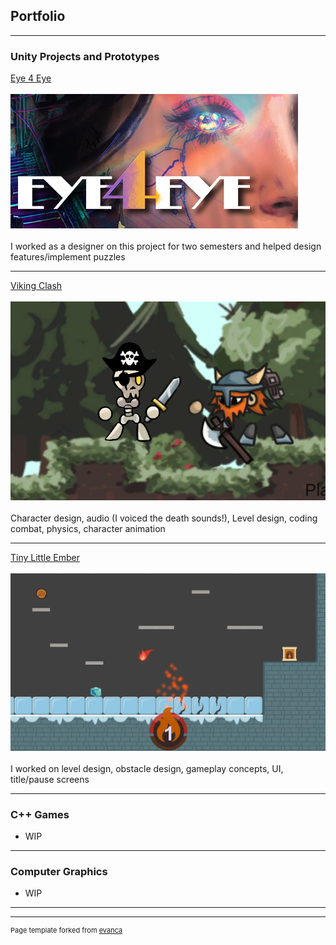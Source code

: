## Portfolio

---

### Unity Projects and Prototypes

[Eye 4 Eye](https://store.steampowered.com/app/2269450/Eye_4_Eye/)
<br><br>
<img src="images/e4e.jpg?raw=true"/>
<br><br>
I worked as a designer on this project for two semesters and helped design features/implement puzzles

---
[Viking Clash](https://justin0618.itch.io/vikingclash)
<br><br>
<img src="images/vikingdemo.png?raw=true"/>
<br><br>
Character design, audio (I voiced the death sounds!), Level design, coding combat, physics, character animation

---
[Tiny Little Ember](https://justin0618.itch.io/tiny-little-ember)
<br><br>
<img src="images/ember.png?raw=true"/>
<br><br>
I worked on level design, obstacle design, gameplay concepts, UI, title/pause screens

---

### C++ Games

- WIP

---
### Computer Graphics

- WIP

---



---
<p style="font-size:11px">Page template forked from <a href="https://github.com/evanca/quick-portfolio">evanca</a></p>
<!-- Remove above link if you don't want to attibute -->

